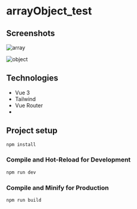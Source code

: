 # arrayObject_test

## Screenshots
![array](https://user-images.githubusercontent.com/79973252/214564846-e9071db8-5c77-42ba-8fec-702ca0d5a10c.png)


![object](https://user-images.githubusercontent.com/79973252/214564816-1710a067-6895-45fe-9ba4-5b521e990839.png)
## Technologies

- Vue 3
- Tailwind
- Vue Router
- 
## Project setup

```sh
npm install
```

### Compile and Hot-Reload for Development

```sh
npm run dev
```

### Compile and Minify for Production

```sh
npm run build
```
